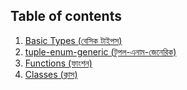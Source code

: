 ## Table of contents

1. [Basic Types (বেসিক টাইপস)](1.%20basic-types)
2. [tuple-enum-generic (টুপল-এনাম-জেনেরিক)](2.%20tuple-enum-generic)
3. [Functions (ফাংশন)](3.%20functions)
4. [Classes (ক্লাস)](4.%20classes)
